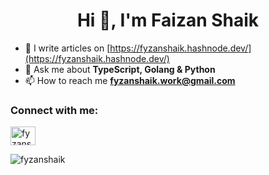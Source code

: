 <h1 align="center">Hi 👋, I'm Faizan Shaik</h1>

- 📝 I write articles on [https://fyzanshaik.hashnode.dev/](https://fyzanshaik.hashnode.dev/)
- 💬 Ask me about **TypeScript, Golang & Python**
- 📫 How to reach me **fyzanshaik.work@gmail.com**

<h3 align="left">Connect with me:</h3>

<p align="left">
  <a href="https://twitter.com/fyzanshaik" target="blank"><img align="center" src="https://raw.githubusercontent.com/rahuldkjain/github-profile-readme-generator/master/src/images/icons/Social/twitter.svg" alt="fyzanshaik" height="30" width="40" /></a>
</p>

<p>
  <img align="left" src="https://github-readme-stats.vercel.app/api/top-langs?username=fyzanshaik&show_icons=true&locale=en&layout=compact" alt="fyzanshaik" />
</p>
